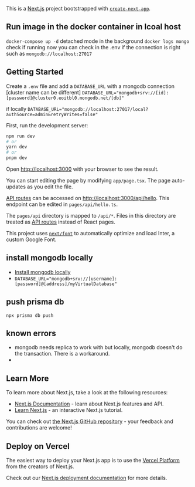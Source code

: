 This is a [Next.js](https://nextjs.org/) project bootstrapped with [`create-next-app`](https://github.com/vercel/next.js/tree/canary/packages/create-next-app).

## Run image in the docker container in lcoal host
`docker-compose up -d` detached mode in the background
`docker logs mongo` check if running
now you can check in the .env if the connection is right such as `mongodb://localhost:27017`


## Getting Started

Create a `.env` file and add a `DATABASE_URL` with a mongodb connection
[cluster name can be different]
`DATABASE_URL="mongodb+srv://[id]:[password]@cluster0.eoitbl0.mongodb.net/[db]"`

if locally
`DATABASE_URL="mongodb://localhost:27017/local?authSource=admin&retryWrites=false"`

First, run the development server:

```bash
npm run dev
# or
yarn dev
# or
pnpm dev
```

Open [http://localhost:3000](http://localhost:3000) with your browser to see the result.

You can start editing the page by modifying `app/page.tsx`. The page auto-updates as you edit the file.

[API routes](https://nextjs.org/docs/api-routes/introduction) can be accessed on [http://localhost:3000/api/hello](http://localhost:3000/api/hello). This endpoint can be edited in `pages/api/hello.ts`.

The `pages/api` directory is mapped to `/api/*`. Files in this directory are treated as [API routes](https://nextjs.org/docs/api-routes/introduction) instead of React pages.

This project uses [`next/font`](https://nextjs.org/docs/basic-features/font-optimization) to automatically optimize and load Inter, a custom Google Font.

## install mongodb locally
- [Install mongodb locally](https://www.prisma.io/dataguide/mongodb/setting-up-a-local-mongodb-database)
- `DATABASE_URL="mongodb+srv://[username]:[password]@[address]/myVirtualDatabase"`

## push prisma db
`npx prisma db push`


## known errors
- mongodb needs replica to work with but locally, mongodb doesn't do the transaction. There is a workaround. 
- 


## Learn More

To learn more about Next.js, take a look at the following resources:

- [Next.js Documentation](https://nextjs.org/docs) - learn about Next.js features and API.
- [Learn Next.js](https://nextjs.org/learn) - an interactive Next.js tutorial.

You can check out [the Next.js GitHub repository](https://github.com/vercel/next.js/) - your feedback and contributions are welcome!

## Deploy on Vercel

The easiest way to deploy your Next.js app is to use the [Vercel Platform](https://vercel.com/new?utm_medium=default-template&filter=next.js&utm_source=create-next-app&utm_campaign=create-next-app-readme) from the creators of Next.js.

Check out our [Next.js deployment documentation](https://nextjs.org/docs/deployment) for more details.
